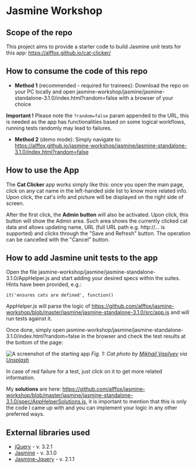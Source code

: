 # Jasmine Workshop

## Scope of the repo
This project aims to provide a starter code to build Jasmine unit tests for this app: https://alffox.github.io/cat-clicker/

## How to consume the code of this repo

- **Method 1** (recommended - required for trainees):
Download the repo on your PC locally and open jasmine-workshop/jasmine/jasmine-standalone-3.1.0/index.html?random=false with a browser of your choice

**Important !** Please note the ```?random=false``` param appended to the URL, this is needed as the app has functionalities based on some logical workflows, running tests randomly may lead to failures.

- **Method 2** (demo mode):
Simply navigate to: https://alffox.github.io/jasmine-workshop/jasmine/jasmine-standalone-3.1.0/index.html?random=false

## How to use the App

The **Cat Clicker** app works simply like this: once you open the main page, click on any cat name in the left-handed side list to know more related info. Upon click, the cat's info and picture will be displayed on the right side of screen.

After the first click, the **Admin button** will also be activated. Upon click, this button will show the Admin area. Such area shows the currently clicked cat data and allows updating name, URL (full URL path e.g. http://... is supported) and clicks through the "Save and Refresh" button. The operation can be cancelled with the "Cancel" button.

## How to add Jasmine unit tests to the app

Open the file jasmine-workshop/jasmine/jasmine-standalone-3.1.0/AppHelper.js and start adding your desired specs within the suites. Hints have been provided, e.g.:

```it('ensures cats are defined', function()```

AppHelper.js will parse the logic of https://github.com/alffox/jasmine-workshop/blob/master/jasmine/jasmine-standalone-3.1.0/src/app.js and will run tests against it.

Once done, simply open jasmine-workshop/jasmine/jasmine-standalone-3.1.0/index.html?random=false in the browser and check the test results at the bottom of the page:

![A screenshot of the starting app](https://github.com/alffox/jasmine-workshop/blob/master/jasmine/jasmine-standalone-3.1.0/images/preview.png)
*Fig. 1: Cat photo by [Mikhail Vasilyev](https://unsplash.com/@miklevasilyev) via [Unsplash](https://unsplash.com/)*

In case of red failure for a test, just click on it to get more related information.

My **solutions** are here: https://github.com/alffox/jasmine-workshop/blob/master/jasmine/jasmine-standalone-3.1.0/spec/AppHelperSolutions.js, it is important to mention that this is only the code I came up with and you can implement your logic in any other preferred ways.

## External libraries used
- [jQuery](https://jquery.com/) - v. 3.2.1
- [Jasmine](https://jasmine.github.io/) - v. 3.1.0
- [Jasmine-Jquery](https://github.com/velesin/jasmine-jquery) - v. 2.1.1